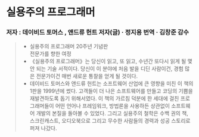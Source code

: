 # 실용주의 프로그래머
### 저자 : 데이비드 토머스 , 앤드류 헌트 저자(글) · 정지용 번역 · 김창준 감수


> - 실용주의 프로그래머 20주년 기념판<Br>
    전문가를 향한 여정<Br>
> - 《실용주의 프로그래머》는 당신이 읽고, 또 읽고, 수년간 또다시 읽게 될 몇 안 되는 기술 서적이다. 당신이 이 분야에 처음 발을 디딘 사람이건, 경험 많은 전문가이건 매번 새로운 통찰을 얻게 될 것이다.
> - 데이비드 토머스와 앤드류 헌트는 소프트웨어 산업에 큰 영향을 미친 이 책의 1판을 1999년에 썼다. 고객들이 더 나은 소프트웨어를 만들고 코딩의 기쁨을 재발견하도록 돕기 위해서였다. 이 책의 가르침 덕분에 한 세대에 걸친 프로그래머들이 어떤 언어나 프레임워크, 방법론을 사용하든 상관없이 소프트웨어 개발의 본질을 돌아볼 수 있었다. 그리고 실용주의 철학은 수백 권의 책, 스크린캐스트, 오디오북으로 그리고 무수한 사람들의 경력과 성공 스토리로 퍼져 나갔다.
